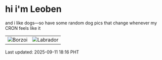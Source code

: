 # hi i'm Leoben

and i like dogs—so have some random dog pics that change whenever my CRON feels like it

|  |  |
|--------|----------|
| ![Borzoi](https://random-dog-vercel.vercel.app/api/random-borzoi?v=1757585769) | ![Labrador](https://random-dog-vercel.vercel.app/api/random-labrador?v=1757585769) |

Last updated: 2025-09-11 18:16 PHT
